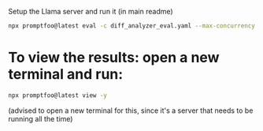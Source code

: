 Setup the Llama server and run it (in main readme)

```bash
npx promptfoo@latest eval -c diff_analyzer_eval.yaml --max-concurrency 1 --repeat 10
```

# To view the results: open a new terminal and run:
```bash
npx promptfoo@latest view -y
```
(advised to open a new terminal for this, since it's a server that needs to be running all the time)